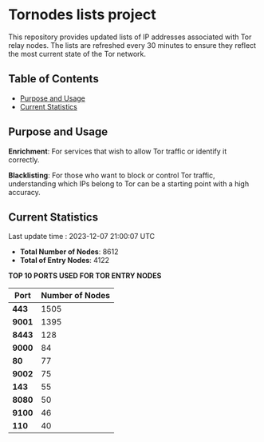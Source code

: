 # Tornodes lists project

This repository provides updated lists of IP addresses associated with Tor relay nodes. The lists are refreshed every 30 minutes to ensure they reflect the most current state of the Tor network.

## Table of Contents

- [Purpose and Usage](#purpose-and-usage)
- [Current Statistics](#current-statistics)


## Purpose and Usage

**Enrichment**: For services that wish to allow Tor traffic or identify it correctly.

**Blacklisting**: For those who want to block or control Tor traffic, understanding which IPs belong to Tor can be a starting point with a high accuracy.

## Current Statistics

Last update time : 2023-12-07 21:00:07 UTC

- **Total Number of Nodes**: 8612
- **Total of Entry Nodes**: 4122

**TOP 10 PORTS USED FOR TOR ENTRY NODES**

| **Port** | **Number of Nodes** |
|------|-----------------|
| **443**   | 1505  |
| **9001**   | 1395  |
| **8443**   | 128  |
| **9000**   | 84  |
| **80**   | 77  |
| **9002**   | 75  |
| **143**   | 55  |
| **8080**   | 50  |
| **9100**   | 46  |
| **110**   | 40  |

